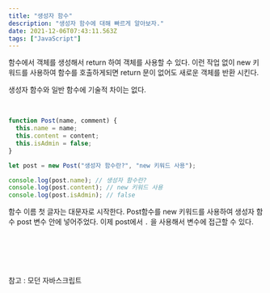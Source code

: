 ```yaml
---
title: "생성자 함수"
description: "생성자 함수에 대해 빠르게 알아보자."
date: 2021-12-06T07:43:11.563Z
tags: ["JavaScript"]
---
```

함수에서 객체를 생성해서 return 하여 객체를 사용할 수 있다. 이런 작업 없이 new 키워드를 사용하여 함수를 호출하게되면 return 문이 없어도 새로운 객체를 반환 시킨다.

생성자 함수와 일반 함수에 기술적 차이는 없다.

<br>

```js
function Post(name, comment) {
  this.name = name;
  this.content = content;
  this.isAdmin = false;
}

let post = new Post("생성자 함수란?", "new 키워드 사용");

console.log(post.name); // 생성자 함수란?
console.log(post.content); // new 키워드 사용
console.log(post.isAdmin); // false
```

함수 이름 첫 글자는 대문자로 시작한다.
Post함수를 new 키워드를 사용하여 생성자 함수 post 변수 안에 넣어주었다.
이제 post에서 `.` 을 사용해서 변수에 접근할 수 있다.

<br>
<br>
<br>
<br>

참고 : 모던 자바스크립트